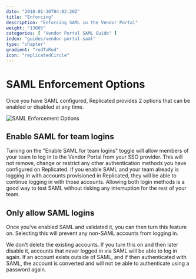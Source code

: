 ```yaml
---
date: "2018-01-30T04:02:20Z"
title: "Enforcing"
description: "Enforcing SAML in the Vendor Portal"
weight: "13005"
categories: [ "Vendor Portal SAML Guide" ]
index: "guides/vendor-portal-saml"
type: "chapter"
gradient: "redToRed"
icon: "replicatedCircle"
---
```


# SAML Enforcement Options

Once you have SAML configured, Replicated provides 2 options that can be enabled or disabled at any time.

![SAML Enforcement Options](/images/guides/vendor-portal-saml/enforcement-options.png)

## Enable SAML for team logins

Turning on the "Enable SAML for team logins" toggle will allow members of your team to log in to the Vendor Portal from your SSO provider. This will not remove, change or restrict any other authentication methods you have configured on Replicated. If you enable SAML and your team already is logging in with accounts provisioned in Replicated, they will be able to continue logging in with those accounts. Allowing both login methods is a good way to test SAML without risking any interruption for the rest of your team.

## Only allow SAML logins

Once you've enabled SAML and validated it, you can then turn this feature on. Selecting this will prevent any non-SAML accounts from logging in.

We don't delete the existing accounts. If you turn this on and then later disable it, accounts that never logged in via SAML will be able to log in again. If an account exists outside of SAML, and if then authenticated with SAML, the account is converted and will not be able to authenticate using a password again.
